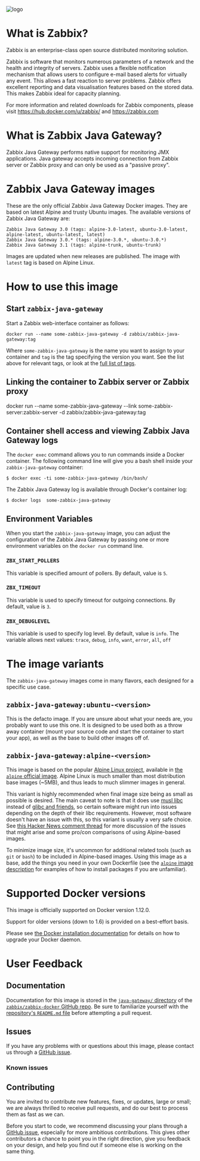 ![logo](http://www.zabbix.com/ru/img/logo/zabbix_logo_500x131.png)

# What is Zabbix?

Zabbix is an enterprise-class open source distributed monitoring solution.

Zabbix is software that monitors numerous parameters of a network and the health and integrity of servers. Zabbix uses a flexible notification mechanism that allows users to configure e-mail based alerts for virtually any event. This allows a fast reaction to server problems. Zabbix offers excellent reporting and data visualisation features based on the stored data. This makes Zabbix ideal for capacity planning.

For more information and related downloads for Zabbix components, please visit https://hub.docker.com/u/zabbix/ and https://zabbix.com

# What is Zabbix Java Gateway?

Zabbix Java Gateway performs native support for monitoring JMX applications. Java gateway accepts incoming connection from Zabbix server or Zabbix proxy and can only be used as a "passive proxy".

# Zabbix Java Gateway images

These are the only official Zabbix Java Gateway Docker images. They are based on latest Alpine and trusty Ubuntu images. The available versions of Zabbix Java Gateway are:

    Zabbix Java Gateway 3.0 (tags: alpine-3.0-latest, ubuntu-3.0-latest, alpine-latest, ubuntu-latest, latest)
    Zabbix Java Gateway 3.0.* (tags: alpine-3.0.*, ubuntu-3.0.*)
    Zabbix Java Gateway 3.1 (tags: alpine-trunk, ubuntu-trunk)

Images are updated when new releases are published. The image with ``latest`` tag is based on Alpine Linux.

# How to use this image

## Start `zabbix-java-gateway`

Start a Zabbix web-interface container as follows:

    docker run --name some-zabbix-java-gateway -d zabbix/zabbix-java-gateway:tag

Where `some-zabbix-java-gateway` is the name you want to assign to your container and `tag` is the tag specifying the version you want. See the list above for relevant tags, or look at the [full list of tags](https://hub.docker.com/r/zabbix/zabbix-java-gateway/tags/).

## Linking the container to Zabbix server or Zabbix proxy

docker run --name some-zabbix-java-gateway --link some-zabbix-server:zabbix-server -d zabbix/zabbix-java-gateway:tag

## Container shell access and viewing Zabbix Java Gateway logs

The `docker exec` command allows you to run commands inside a Docker container. The following command line will give you a bash shell inside your `zabbix-java-gateway` container:

```console
$ docker exec -ti some-zabbix-java-gateway /bin/bash/
```

The Zabbix Java Gateway log is available through Docker's container log:

```console
$ docker logs  some-zabbix-java-gateway
```

## Environment Variables

When you start the `zabbix-java-gateway` image, you can adjust the configuration of the Zabbix Java Gateway by passing one or more environment variables on the `docker run` command line.

### `ZBX_START_POLLERS`

This variable is specified amount of pollers. By default, value is `5`.

### `ZBX_TIMEOUT`

This variable is used to specify timeout for outgoing connections. By default, value is `3`.

### ``ZBX_DEBUGLEVEL``

This variable is used to specify log level. By default, value is `info`. The variable allows next values: ``trace``, ``debug``, ``info``, ``want``, ``error``, ``all``, ``off``

# The image variants

The `zabbix-java-gateway` images come in many flavors, each designed for a specific use case.

## `zabbix-java-gateway:ubuntu-<version>`

This is the defacto image. If you are unsure about what your needs are, you probably want to use this one. It is designed to be used both as a throw away container (mount your source code and start the container to start your app), as well as the base to build other images off of.

## `zabbix-java-gateway:alpine-<version>`

This image is based on the popular [Alpine Linux project](http://alpinelinux.org), available in [the `alpine` official image](https://hub.docker.com/_/alpine). Alpine Linux is much smaller than most distribution base images (~5MB), and thus leads to much slimmer images in general.

This variant is highly recommended when final image size being as small as possible is desired. The main caveat to note is that it does use [musl libc](http://www.musl-libc.org) instead of [glibc and friends](http://www.etalabs.net/compare_libcs.html), so certain software might run into issues depending on the depth of their libc requirements. However, most software doesn't have an issue with this, so this variant is usually a very safe choice. See [this Hacker News comment thread](https://news.ycombinator.com/item?id=10782897) for more discussion of the issues that might arise and some pro/con comparisons of using Alpine-based images.

To minimize image size, it's uncommon for additional related tools (such as `git` or `bash`) to be included in Alpine-based images. Using this image as a base, add the things you need in your own Dockerfile (see the [`alpine` image description](https://hub.docker.com/_/alpine/) for examples of how to install packages if you are unfamiliar).

# Supported Docker versions

This image is officially supported on Docker version 1.12.0.

Support for older versions (down to 1.6) is provided on a best-effort basis.

Please see [the Docker installation documentation](https://docs.docker.com/installation/) for details on how to upgrade your Docker daemon.

# User Feedback

## Documentation

Documentation for this image is stored in the [`java-gateway/` directory](https://github.com/zabbix/zabbix-docker/tree/3.0/java-gateway) of the [`zabbix/zabbix-docker` GitHub repo](https://github.com/zabbix/zabbix-docker/). Be sure to familiarize yourself with the [repository's `README.md` file](https://github.com/zabbix/zabbix-docker/blob/master/README.md) before attempting a pull request.

## Issues

If you have any problems with or questions about this image, please contact us through a [GitHub issue](https://github.com/zabbix/zabbix-docker/issues).

### Known issues

## Contributing

You are invited to contribute new features, fixes, or updates, large or small; we are always thrilled to receive pull requests, and do our best to process them as fast as we can.

Before you start to code, we recommend discussing your plans through a [GitHub issue](https://github.com/zabbix/zabbix-docker/issues), especially for more ambitious contributions. This gives other contributors a chance to point you in the right direction, give you feedback on your design, and help you find out if someone else is working on the same thing.
